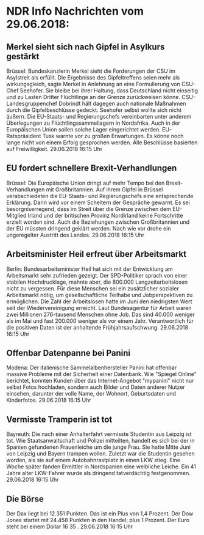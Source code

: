 # NDR Info Nachrichten vom 29.06.2018:


## Merkel sieht sich nach Gipfel in Asylkurs gestärkt
Brüssel: Bundeskanzlerin Merkel sieht die Forderungen der CSU im Asylstreit als erfüllt. Die Ergebnisse des Gipfeltreffens seien mehr als wirkungsgleich, sagte Merkel in Anlehnung an eine Formulierung von CSU-Chef Seehofer. Sie bleibe bei ihrer Haltung, dass Deutschland nicht einseitig und zu Lasten Dritter Flüchtlinge an der Grenze zurückweisen könne. CSU-Landesgruppenchef Dobrindt hält dagegen auch nationale Maßnahmen durch die Gipfelbeschlüsse gedeckt. Seehofer selbst wollte sich nicht äußern. Die EU-Staats- und Regierungschefs vereinbarten unter anderem Überlegungen zu Flüchtlingssammellagern in Nordafrika. Auch in der Europäischen Union sollen solche Lager eingerichtet werden. EU-Ratspräsident Tusk warnte vor zu großen Erwartungen. Es könne noch lange nicht von einem Erfolg gesprochen werden. Alle Beschlüsse basierten auf Freiwilligkeit. 29.06.2018 16:15 Uhr 

## EU fordert schnellere Brexit-Verhandlungen
Brüssel: Die Europäische Union dringt auf mehr Tempo bei den Brexit-Verhandlungen mit Großbritannien. Auf ihrem Gipfel in Brüssel verabschiedeten die EU-Staats- und Regierungschefs eine entsprechende Erklärung. Darin wird vor einem Scheitern der Gespräche gewarnt. Es sei besorgniserregend, dass im Streit über die Grenze zwischen dem EU-Mitglied Irland und der britischen Provinz Nordirland keine Fortschritte erzielt worden sind. Auch die Beziehungen zwischen Großbritannien und der EU müssten dringend geklärt werden. Nach wie vor drohe ein ungeregelter Austritt des Landes. 29.06.2018 16:15 Uhr 

## Arbeitsminister Heil erfreut über Arbeitsmarkt
Berlin: Bundesarbeitsminister Heil hat sich mit der Entwicklung am Arbeitsmarkt sehr zufrieden gezeigt. Der SPD-Politiker sprach von einer stabilen Hochdrucklage, mahnte aber, die 800.000 Langzeitarbeitslosen nicht zu vergessen. Für diese Menschen sei ein zusätzlicher sozialer Arbeitsmarkt nötig, um gesellschaftliche Teilhabe und Jobperspektiven zu ermöglichen. Die Zahl der Arbeitslosen hatte im Juni den niedrigsten Wert seit der Wiedervereinigung erreicht. Laut Bundesagentur für Arbeit waren zwei Millionen 276-tausend Menschen ohne Job. Das sind 40.000 weniger als im Mai und fast 200.000 weniger als vor einem Jahr. Verantwortlich für die positiven Daten ist der anhaltende Frühjahrsaufschwung. 29.06.2018 16:15 Uhr 

## Offenbar Datenpanne bei Panini
Modena: Der italienische Sammelalbenhersteller Panini hat offenbar massive Probleme mit der Sicherheit einer Datenbank. Wie "Spiegel Online" berichtet, konnten Kunden über das Internet-Angebot "mypanini" nicht nur selbst Fotos hochladen, sondern auch Bilder und Daten anderer Nutzer einsehen, darunter der volle Name, der Wohnort, Geburtsdaten und Kinderfotos. 29.06.2018 16:15 Uhr 

## Vermisste Tramperin ist tot
Bayreuth: Die nach einer Anhalterfahrt vermisste Studentin aus Leipzig ist tot. Wie Staatsanwaltschaft und Polizei mitteilten, handelt es sich bei der in Spanien gefundenen Frauenleiche um die junge Frau. Sie hatte Mitte Juni von Leipzig und Bayern trampen wollen. Zuletzt war die Studentin gesehen worden, als sie auf einem Autobahnrastplatz in einen LKW stieg. Eine Woche später fanden Ermittler in Nordspanien eine weibliche Leiche. Ein 41 Jahre alter LKW-Fahrer wurde als dringend tatverdächtig festgenommen. 29.06.2018 16:15 Uhr 

## Die Börse
Der Dax liegt bei  12.351  Punkten. Das ist ein Plus von  1,4  Prozent. Der Dow Jones startet mit  24.458  Punkten in den Handel; plus  1 Prozent. Der Euro steht bei einem Dollar  16 35 . 29.06.2018 16:15 Uhr 
